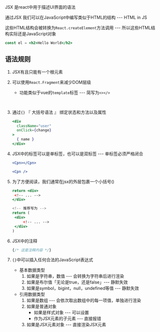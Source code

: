 JSX 是react中用于描述UI界面的语法

通过JSX 我们可以在JavaScript中编写类似于HTML的结构 --- HTML in JS

 这些HTML结构会被转换为`React.createElement`方法调用 --- 所以这些HTML结构实际还是JavaScript对象

```jsx
const el = <h2>Hello World</h2>
```



## 语法规则

1. JSX有且只能有一个根元素

   

2. 可以使用`React.Fragment`来减少DOM层级

   + 功能类似于vue的`template`标签 --- 简写为`<></>`

​     

3. 通过`{}` 『 大括号语法 』 绑定状态和方法以及属性

   ```jsx
   <div 
     className="user" 
     onClick={change}
   >
     { name }
   </div>
   ```
   
   
   
4. JSX中的标签可以是单标签，也可以是双标签 --- 单标签必须严格闭合

   ```jsx
   <Cpn></Cpn>
   
   <Cpn />
   ```

   

5. 为了方便阅读，我们通常在jsx的外层包裹一个小括号() 

   ```jsx
   return <div>
   	<!-- ... -->
   </div>
   
   <!-- 推荐写为 -->
   return (
   	<div>
   		<!-- ... -->
   	</div>
   )
   ```

   

6. JSX中的注释

   ```jsx
   {/* 这是注释内容 */}
   ```

   

7. `{}`中可以插入任何合法的JavaScript表达式

   + 基本数据类型
     1. 如果是字符串，数值 --- 会转换为字符串后进行渲染
     2. 如果是布尔值「无论是true，还是false」--- 静默失效
     3. 如果是symbol，bigint，null，undefined等值 --- 静默失效
   + 引用数据类型
     1. 如果是数组 --- 会依次取出数组中的每一项值，单独进行渲染
     2. 如果是普通对象
        + 如果是样式对象 --- 可以设置
        + 作为JSX元素的子元素 --- 直接报错
     3. 如果是JSX元素对象 --- 直接渲染JSX元素
